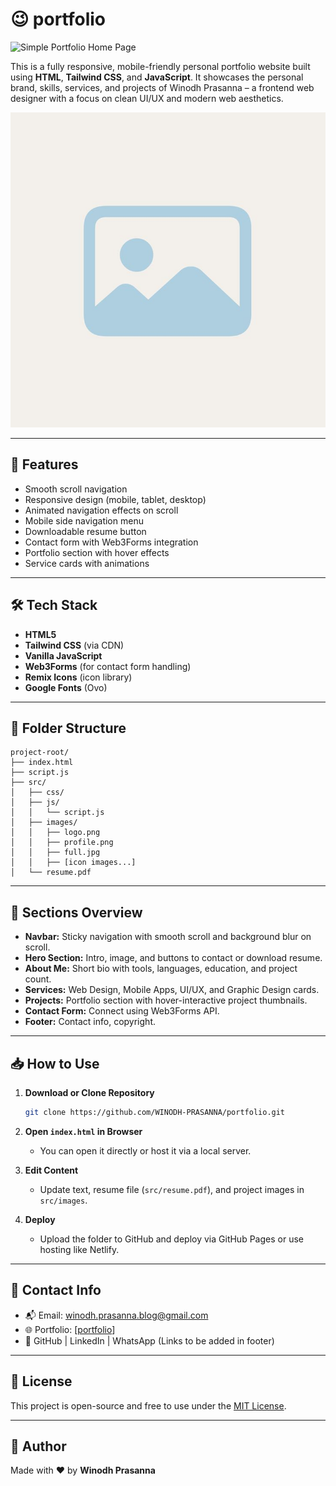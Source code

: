 # 😉 portfolio

![Simple Portfolio Home Page](https://i.imgur.com/P1ZV8Qs.png)

This is a fully responsive, mobile-friendly personal portfolio website built using **HTML**, **Tailwind CSS**, and **JavaScript**. It showcases the personal brand, skills, services, and projects of Winodh Prasanna – a frontend web designer with a focus on clean UI/UX and modern web aesthetics.

![Preview](src/images/image.jpg)

---

## 🚀 Features

- Smooth scroll navigation
- Responsive design (mobile, tablet, desktop)
- Animated navigation effects on scroll
- Mobile side navigation menu
- Downloadable resume button
- Contact form with Web3Forms integration
- Portfolio section with hover effects
- Service cards with animations

---

## 🛠️ Tech Stack

- **HTML5**
- **Tailwind CSS** (via CDN)
- **Vanilla JavaScript**
- **Web3Forms** (for contact form handling)
- **Remix Icons** (icon library)
- **Google Fonts** (Ovo)

---

## 📂 Folder Structure

```
project-root/
├── index.html
├── script.js
├── src/
│   ├── css/
│   ├── js/
│   │   └── script.js
│   ├── images/
│   │   ├── logo.png
│   │   ├── profile.png
│   │   ├── full.jpg
│   │   ├── [icon images...]
│   └── resume.pdf
```

---

## 📸 Sections Overview

- **Navbar:** Sticky navigation with smooth scroll and background blur on scroll.
- **Hero Section:** Intro, image, and buttons to contact or download resume.
- **About Me:** Short bio with tools, languages, education, and project count.
- **Services:** Web Design, Mobile Apps, UI/UX, and Graphic Design cards.
- **Projects:** Portfolio section with hover-interactive project thumbnails.
- **Contact Form:** Connect using Web3Forms API.
- **Footer:** Contact info, copyright.

---

## 📥 How to Use

1. **Download or Clone Repository**
   ```bash
   git clone https://github.com/WINODH-PRASANNA/portfolio.git
   ```

2. **Open `index.html` in Browser**
   - You can open it directly or host it via a local server.

3. **Edit Content**
   - Update text, resume file (`src/resume.pdf`), and project images in `src/images`.

4. **Deploy**
   - Upload the folder to GitHub and deploy via GitHub Pages or use hosting like Netlify.

---

## 📧 Contact Info

- 📬 Email: winodh.prasanna.blog@gmail.com
- 🌐 Portfolio: [[portfolio](https://winodh-prasanna.github.io/My-Portfolio/)]
- 💼 GitHub | LinkedIn | WhatsApp (Links to be added in footer)

---

## 📜 License

This project is open-source and free to use under the [MIT License](LICENSE).

---

## 🧠 Author

Made with ❤️ by **Winodh Prasanna**

